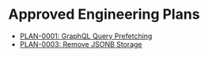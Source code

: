 # Approved Engineering Plans

- [PLAN-0001: GraphQL Query Prefetching](./0001-graphql-query-prefetching.md)
- [PLAN-0003: Remove JSONB Storage](./0003-remove-jsonb-storage.md)
